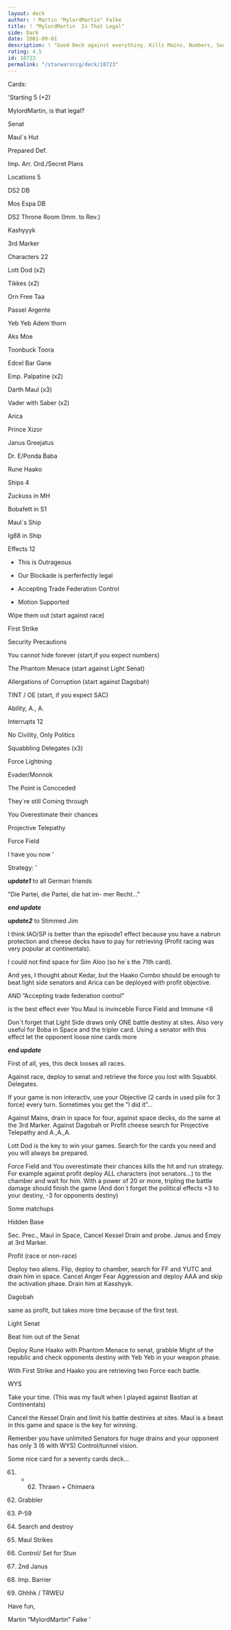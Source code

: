 ```yaml
---
layout: deck
author: ! Martin "MylordMartin" Falke
title: ! "MylordMartin  Is That Legal"
side: Dark
date: 2001-09-01
description: ! "Good Deck against everything. Kills Mains, Numbers, Swarms and Cheese."
rating: 4.5
id: 18723
permalink: "/starwarsccg/deck/18723"
---
```

Cards: 

'Starting 5 (+2)

MylordMartin, is that legal?

Senat

Maul`s Hut

Prepared Def.

Imp. Arr. Ord./Secret Plans






Locations 5

DS2 DB

Mos Espa DB

DS2 Throne Room (Imm. to Rev.)

Kashyyyk

3rd Marker


Characters 22

Lott Dod (x2)

Tikkes (x2)

Orn Free Taa

Passel Argente

Yeb Yeb Adem´thorn

Aks Moe

Toonbuck Toora

Edcel Bar Gane

Emp. Palpatine (x2)

Darth Maul (x3)

Vader with Saber (x2)

Arica

Prince Xizor

Janus Greejatus

Dr. E/Ponda Baba

Rune Haako


Ships 4

Zuckuss in MH

Bobafett in S1

Maul`s Ship

Ig88 in Ship


Effects 12

- This is Outrageous

- Our Blockade is perferfectly legal

- Accepting Trade Federation Control

- Motion Supported

Wipe them out (start against race)

First Strike

Security Precautions

You cannot hide forever (start,if you expect numbers)

The Phantom Menace (start against Light Senat)

Allergations of Corruption (start against Dagobah)

TINT / OE (start, if you expect SAC)

Ability, A., A.


Interrupts 12

No Civility, Only Politics

Squabbling Delegates (x3)

Force Lightning

Evader/Monnok

The Point is Concceded

They`re still Coming through

You Overestimate their chances

Projective Telepathy

Force Field

I have you now '

Strategy: '

***update1*** to all German friends

”Die Partei, die Partei, die hat im- mer Recht...”

***end update***


***update2*** to Stimmed Jim

I think IAO/SP is better than the episode1 effect because you have a nabrun protection and cheese decks have to pay for retrieving (Profit racing was very popular at continentals).

I could not find space for Sim Aloo (so he`s the 71th card).

And yes, I thought about Kedar, but the Haako Combo should be enough to beat light side senators and Arica can be deployed with profit objective.


AND   ”Accepting trade federation control”

is the best effect ever You Maul is invinceble Force Field and Immune <8

Don`t forget that Light Side draws only ONE battle destiny at sites. Also very useful for Boba in Space and the tripler card. Using a senator with this effect let the opponent loose nine cards more


***end update***



First of all, yes, this deck looses all races.

Against race, deploy to senat and retrieve the force you lost with Squabbl. Delegates.

If your game is non interactiv, use your Objective (2 cards in used pile for 3 force) every turn. Sometimes you get the ”I did it”...


Against Mains, drain in space for four, against space decks, do the same at the 3rd Marker. Against Dagobah or Profit cheese search for Projective Telepathy and A.,A.,A.


Lott Dod is the key to win your games. Search for the cards you need and you will always be prepared.

Force Field and You overestimate their chances kills the hit and run strategy. For example against profit deploy ALL characters (not senators...) to the chamber and wait for him. With a power of 20 or more, tripling the battle damage should finish the game (And don`t forget the political effects +3 to your destiny, -3 for opponents destiny)


Some matchups


Hidden Base

Sec. Prec., Maul in Space, Cancel Kessel Drain and probe. Janus and Empy at 3rd Marker.


Profit (race or non-race)

Deploy two aliens. Flip, deploy to chamber, search for FF and YUTC and drain him in space. Cancel Anger Fear Aggression and deploy AAA and skip the activation phase. Drain him at Kasshyyk.


Dagobah

same as profit, but takes more time because of the first test.


Light Senat

Beat him out of the Senat

Deploy Rune Haako with Phantom Menace to senat, grabble Might of the republic and check opponents destiny with Yeb Yeb in your weapon phase.

With First Strike and Haako you are retrieving two Force each battle.


WYS

Take your time. (This was my fault when I played against Bastian at Continentals)

Cancel the Kessel Drain and limit his battle destinies at sites. Maul is a beast in this game and space is the key for winning.

Remenber you have unlimited Senators for huge drains and your opponent has only 3 (6 with WYS) Control/tunnel vision.



Some nice card for a seventy cards deck...


61. + 62. Thrawn + Chimaera

63. Grabbler

64. P-59

65. Search and destroy

66. Maul Strikes

67. Control/ Set for Stun

68. 2nd Janus

69. Imp. Barrier

70. Ghhhk / TRWEU


Have fun,


Martin ”MylordMartin” Falke    '
